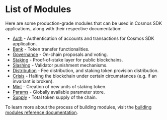 <!--
parent:
  order: false
-->

# List of Modules

Here are some production-grade modules that can be used in Cosmos SDK applications, along with their respective documentation:

- [Auth](./x/auth/spec/README.md) - Authentication of accounts and transactions for Cosmos SDK application.
- [Bank](./x/bank/spec/README.md) - Token transfer functionalities.
- [Governance](./x/gov/spec/README.md) - On-chain proposals and voting.
- [Staking](./x/staking/spec/README.md) - Proof-of-stake layer for public blockchains.
- [Slashing](./x/slashing/spec/README.md) - Validator punishment mechanisms.
- [Distribution](./x/distribution/spec/README.md) - Fee distribution, and staking token provision distribution.
- [Crisis](./x/crisis/spec/README.md) - Halting the blockchain under certain circumstances (e.g. if an invariant is broken).
- [Mint](./x/mint/spec/README.md) - Creation of new units of staking token.
- [Params](./x/params/spec/README.md) - Globally available parameter store.
- [Supply](./x/supply/spec/README.md) - Total token supply of the chain.

To learn more about the process of building modules, visit the [building modules reference documentation](../docs/building-modules/README.md).
